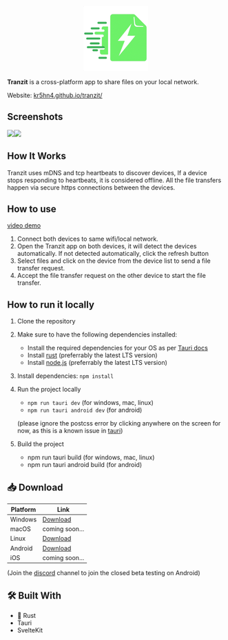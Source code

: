 <p align="center">
  <img src="./static/images/logo.png" alt="Tranzit logo" />
</p>

**Tranzit** is a cross-platform app to share files on your local network.

Website: [kr5hn4.github.io/tranzit/](kr5hn4.github.io/tranzit/)

## Screenshots

<img src="https://kr5hn4.github.io/tranzit/images/screenshot-2.png" height="300"/><img src="https://kr5hn4.github.io/tranzit/images/screenshot-3.png" height="300"/>

## How It Works

Tranzit uses mDNS and tcp heartbeats to discover devices, If a device stops responding to heartbeats, it is considered offline. All the file transfers happen via secure https connections between the devices.

## How to use

[video demo](https://youtube.com/)

1. Connect both devices to same wifi/local network.
2. Open the Tranzit app on both devices, it will detect the devices automatically. If not detected automatically, click the refresh button
3. Select files and click on the device from the device list to send a file transfer request.
4. Accept the file transfer request on the other device to start the file transfer.

## How to run it locally

1. Clone the repository

2. Make sure to have the following dependencies installed:
   - Install the required dependencies for your OS as per [Tauri docs](https://v2.tauri.app/start/prerequisites/#system-dependencies)
   - Install [rust](https://rust-lang.org/tools/install/) (preferrably the latest LTS version)
   - Install [node.js](https://nodejs.org/en/download) (preferrably the latest LTS version)

3. Install dependencies: `npm install`

4. Run the project locally 
   - `npm run tauri dev` (for windows, mac, linux)
   - `npm run tauri android dev` (for android)

   (please ignore the postcss error by clicking anywhere on the screen for now, as this is a known issue in [tauri](https://github.com/tauri-apps/tauri/issues/5839))

5. Build the project
   - npm run tauri build (for windows, mac, linux)
   - npm run tauri android build (for android)

## 📥 Download

| Platform | Link                                                                                                |
| -------- | --------------------------------------------------------------------------------------------------- |
| Windows  | [Download](https://github.com/kr5hn4/tranzit/releases/download/v0.2.0/tranzit_0.1.0_x64-setup.exe)  |
| macOS    | coming soon...                                                                                      |
| Linux    | [Download](https://github.com/kr5hn4/tranzit/releases/download/v0.2.0/tranzit_0.1.0_amd64.AppImage) |
| Android  | [Download](https://play.google.com/store/apps/details?id=org.tranzit.app)                           |
| iOS      | coming soon...                                                                                      |

(Join the [discord](https://discord.gg/2eGza5XT) channel to join the closed beta testing on Android)

## 🛠️ Built With

- 🦀 Rust
- Tauri
- SvelteKit
